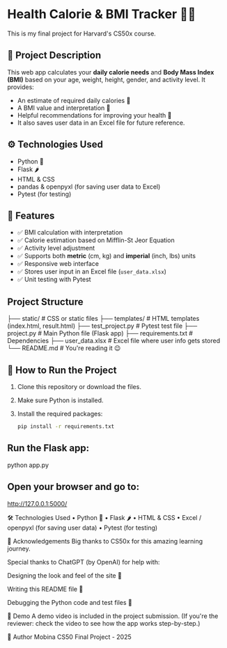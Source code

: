 # Health Calorie & BMI Tracker 💪🍎

This is my final project for Harvard's CS50x course.

## 📌 Project Description

This web app calculates your **daily calorie needs** and **Body Mass Index (BMI)** based on your age, weight, height, gender, and activity level. It provides:
- An estimate of required daily calories 🧮
- A BMI value and interpretation 🧠
- Helpful recommendations for improving your health 🌱
- It also saves user data in an Excel file for future reference.

## ⚙️ Technologies Used

- Python 🐍
- Flask 🌶️
- HTML & CSS
- pandas & openpyxl (for saving user data to Excel)
- Pytest (for testing)

## 🧪 Features

- ✅ BMI calculation with interpretation
- ✅ Calorie estimation based on Mifflin-St Jeor Equation
- ✅ Activity level adjustment
- ✅ Supports both **metric** (cm, kg) and **imperial** (inch, lbs) units
- ✅ Responsive web interface
- ✅ Stores user input in an Excel file (`user_data.xlsx`)
- ✅ Unit testing with Pytest

## Project Structure

├── static/              # CSS or static files
├── templates/           # HTML templates (index.html, result.html)
├── test_project.py      # Pytest test file
├── project.py           # Main Python file (Flask app)
├── requirements.txt     # Dependencies
├── user_data.xlsx       # Excel file where user info gets stored
└── README.md            # You're reading it 😉


## 🚀 How to Run the Project

1. Clone this repository or download the files.
2. Make sure Python is installed.
3. Install the required packages:

   ```bash
   pip install -r requirements.txt

## Run the Flask app:
python app.py

## Open your browser and go to:
http://127.0.0.1:5000/


🛠 Technologies Used
•	Python 🐍
•	Flask 🌶️
•	HTML & CSS
•	Excel / openpyxl (for saving user data)
•	Pytest (for testing)

🙌 Acknowledgements
Big thanks to CS50x for this amazing learning journey.

Special thanks to ChatGPT (by OpenAI) for help with:

Designing the look and feel of the site 🎨

Writing this README file 📝

Debugging the Python code and test files 🐞

🎥 Demo
A demo video is included in the project submission.
(If you're the reviewer: check the video to see how the app works step-by-step.)

🙋 Author
Mobina
CS50 Final Project - 2025
